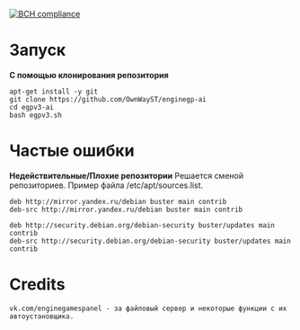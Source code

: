 [![BCH compliance](https://bettercodehub.com/edge/badge/OwnWayST/enginegp-ai?branch=master)](https://bettercodehub.com/)
# Запуск
**С помощью клонирования репозитория**
```
apt-get install -y git
git clone https://github.com/OwnWayST/enginegp-ai
cd egpv3-ai
bash egpv3.sh
```
# Частые ошибки
**Недействительные/Плохие репозитории**
Решается сменой репозиториев. Пример файла /etc/apt/sources.list.
````
deb http://mirror.yandex.ru/debian buster main contrib
deb-src http://mirror.yandex.ru/debian buster main contrib

deb http://security.debian.org/debian-security buster/updates main contrib
deb-src http://security.debian.org/debian-security buster/updates main contrib
````

# Credits
    vk.com/enginegamespanel - за файловый сервер и некоторые функции с их автоустановщика.
